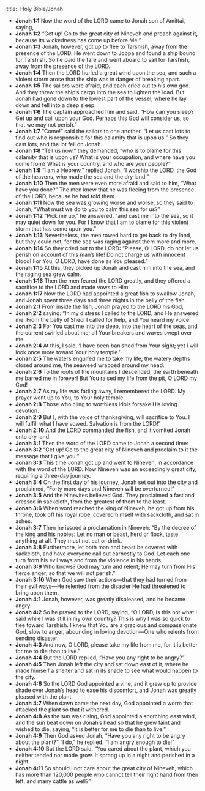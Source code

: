title:: Holy Bible/Jonah

- **Jonah 1:1**
Now the word of the LORD came to Jonah son of Amittai, saying,
- **Jonah 1:2**
“Get up! Go to the great city of Nineveh and preach against it, because its wickedness has come up before Me.”
- **Jonah 1:3**
Jonah, however, got up to flee to Tarshish, away from the presence of the LORD. He went down to Joppa and found a ship bound for Tarshish. So he paid the fare and went aboard to sail for Tarshish, away from the presence of the LORD.
- **Jonah 1:4**
Then the LORD hurled a great wind upon the sea, and such a violent storm arose that the ship was in danger of breaking apart.
- **Jonah 1:5**
The sailors were afraid, and each cried out to his own god. And they threw the ship’s cargo into the sea to lighten the load. But Jonah had gone down to the lowest part of the vessel, where he lay down and fell into a deep sleep.
- **Jonah 1:6**
The captain approached him and said, “How can you sleep? Get up and call upon your God. Perhaps this God will consider us, so that we may not perish.”
- **Jonah 1:7**
“Come!” said the sailors to one another. “Let us cast lots to find out who is responsible for this calamity that is upon us.” So they cast lots, and the lot fell on Jonah.
- **Jonah 1:8**
“Tell us now,” they demanded, “who is to blame for this calamity that is upon us? What is your occupation, and where have you come from? What is your country, and who are your people?”
- **Jonah 1:9**
“I am a Hebrew,” replied Jonah. “I worship the LORD, the God of the heavens, who made the sea and the dry land.”
- **Jonah 1:10**
Then the men were even more afraid and said to him, “What have you done?” The men knew that he was fleeing from the presence of the LORD, because he had told them.
- **Jonah 1:11**
Now the sea was growing worse and worse, so they said to Jonah, “What must we do to you to calm this sea for us?”
- **Jonah 1:12**
“Pick me up,” he answered, “and cast me into the sea, so it may quiet down for you. For I know that I am to blame for this violent storm that has come upon you.”
- **Jonah 1:13**
Nevertheless, the men rowed hard to get back to dry land, but they could not, for the sea was raging against them more and more.
- **Jonah 1:14**
So they cried out to the LORD: “Please, O LORD, do not let us perish on account of this man’s life! Do not charge us with innocent blood! For You, O LORD, have done as You pleased.”
- **Jonah 1:15**
At this, they picked up Jonah and cast him into the sea, and the raging sea grew calm.
- **Jonah 1:16**
Then the men feared the LORD greatly, and they offered a sacrifice to the LORD and made vows to Him.
- **Jonah 1:17**
Now the LORD had appointed a great fish to swallow Jonah, and Jonah spent three days and three nights in the belly of the fish.
- **Jonah 2:1**
From inside the fish, Jonah prayed to the LORD his God,
- **Jonah 2:2**
saying: “In my distress I called to the LORD, and He answered me. From the belly of Sheol I called for help, and You heard my voice.
- **Jonah 2:3**
For You cast me into the deep, into the heart of the seas, and the current swirled about me; all Your breakers and waves swept over me.
- **Jonah 2:4**
At this, I said, ‘I have been banished from Your sight; yet I will look once more toward Your holy temple.’
- **Jonah 2:5**
The waters engulfed me to take my life; the watery depths closed around me; the seaweed wrapped around my head.
- **Jonah 2:6**
To the roots of the mountains I descended; the earth beneath me barred me in forever! But You raised my life from the pit, O LORD my God!
- **Jonah 2:7**
As my life was fading away, I remembered the LORD. My prayer went up to You, to Your holy temple.
- **Jonah 2:8**
Those who cling to worthless idols forsake His loving devotion.
- **Jonah 2:9**
But I, with the voice of thanksgiving, will sacrifice to You. I will fulfill what I have vowed. Salvation is from the LORD!”
- **Jonah 2:10**
And the LORD commanded the fish, and it vomited Jonah onto dry land.
- **Jonah 3:1**
Then the word of the LORD came to Jonah a second time:
- **Jonah 3:2**
“Get up! Go to the great city of Nineveh and proclaim to it the message that I give you.”
- **Jonah 3:3**
This time Jonah got up and went to Nineveh, in accordance with the word of the LORD. Now Nineveh was an exceedingly great city, requiring a three-day journey.
- **Jonah 3:4**
On the first day of his journey, Jonah set out into the city and proclaimed, “Forty more days and Nineveh will be overturned!”
- **Jonah 3:5**
And the Ninevites believed God. They proclaimed a fast and dressed in sackcloth, from the greatest of them to the least.
- **Jonah 3:6**
When word reached the king of Nineveh, he got up from his throne, took off his royal robe, covered himself with sackcloth, and sat in ashes.
- **Jonah 3:7**
Then he issued a proclamation in Nineveh: “By the decree of the king and his nobles: Let no man or beast, herd or flock, taste anything at all. They must not eat or drink.
- **Jonah 3:8**
Furthermore, let both man and beast be covered with sackcloth, and have everyone call out earnestly to God. Let each one turn from his evil ways and from the violence in his hands.
- **Jonah 3:9**
Who knows? God may turn and relent; He may turn from His fierce anger, so that we will not perish.”
- **Jonah 3:10**
When God saw their actions—that they had turned from their evil ways—He relented from the disaster He had threatened to bring upon them.
- **Jonah 4:1**
Jonah, however, was greatly displeased, and he became angry.
- **Jonah 4:2**
So he prayed to the LORD, saying, “O LORD, is this not what I said while I was still in my own country? This is why I was so quick to flee toward Tarshish. I knew that You are a gracious and compassionate God, slow to anger, abounding in loving devotion—One who relents from sending disaster.
- **Jonah 4:3**
And now, O LORD, please take my life from me, for it is better for me to die than to live.”
- **Jonah 4:4**
But the LORD replied, “Have you any right to be angry?”
- **Jonah 4:5**
Then Jonah left the city and sat down east of it, where he made himself a shelter and sat in its shade to see what would happen to the city.
- **Jonah 4:6**
So the LORD God appointed a vine, and it grew up to provide shade over Jonah’s head to ease his discomfort, and Jonah was greatly pleased with the plant.
- **Jonah 4:7**
When dawn came the next day, God appointed a worm that attacked the plant so that it withered.
- **Jonah 4:8**
As the sun was rising, God appointed a scorching east wind, and the sun beat down on Jonah’s head so that he grew faint and wished to die, saying, “It is better for me to die than to live.”
- **Jonah 4:9**
Then God asked Jonah, “Have you any right to be angry about the plant?” “I do,” he replied. “I am angry enough to die!”
- **Jonah 4:10**
But the LORD said, “You cared about the plant, which you neither tended nor made grow. It sprang up in a night and perished in a night.
- **Jonah 4:11**
So should I not care about the great city of Nineveh, which has more than 120,000 people who cannot tell their right hand from their left, and many cattle as well?”
